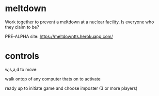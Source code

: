 # meltdown
Work together to prevent a meltdown at a nuclear facility. Is everyone who they claim to be?

PRE-ALPHA site: https://meltdowntts.herokuapp.com/


# controls 

w,s,a,d to move

walk ontop of any computer thats on to activate

ready up to initiate game and choose imposter (3 or more players)
